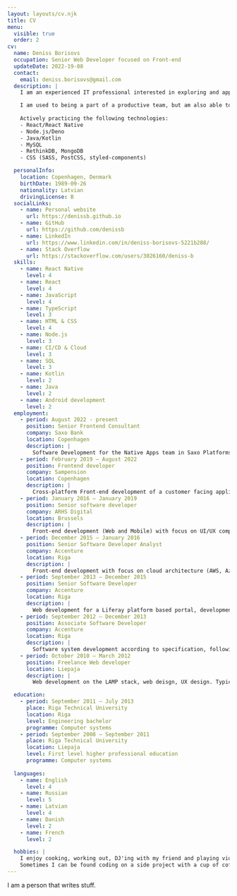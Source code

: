 ```yaml
---
layout: layouts/cv.njk
title: CV
menu:
  visible: true
  order: 2
cv:
  name: Deniss Borisovs
  occupation: Senior Web Developer focused on Front-end
  updateDate: 2022-19-08
  contact:
    email: deniss.borisovs@gmail.com
  description: |
    I am an experienced IT professional interested in exploring and applying technology to solve modern day problems. Currently focusing on Front-end (mobile/web/cross-platform) and cloud-native application design and development, with love for Open source software and knowledge sharing. Over the time of my career I worked with R&D, greenfield and support projects.

    I am used to being a part of a productive team, but am also able to effectively self-manage during independent projects.
    
    Actively practicing the following technologies:
    - React/React Native
    - Node.js/Deno
    - Java/Kotlin
    - MySQL
    - RethinkDB, MongoDB
    - CSS (SASS, PostCSS, styled-components)

  personalInfo:
    location: Copenhagen, Denmark
    birthDate: 1989-09-26
    nationality: Latvian
    drivingLicense: B
  socialLinks:
    - name: Personal website
      url: https://denissb.github.io
    - name: GitHub
      url: https://github.com/denissb
    - name: LinkedIn
      url: https://www.linkedin.com/in/deniss-borisovs-5221b288/
    - name: Stack Overflow
      url: https://stackoverflow.com/users/3026160/deniss-b
  skills:
    - name: React Native
      level: 4
    - name: React
      level: 4
    - name: JavaScript
      level: 4
    - name: TypeScript
      level: 3
    - name: HTML & CSS
      level: 4
    - name: Node.js
      level: 3
    - name: CI/CD & Cloud
      level: 3
    - name: SQL
      level: 3
    - name: Kotlin
      level: 2
    - name: Java
      level: 2
    - name: Android development
      level: 2
  employment:
    - period: August 2022 - present
      position: Senior Frontend Consultant
      company: Saxo Bank
      location: Copenhagen
      description: | 
        Software Development for the Native Apps team in Saxo Platforms Technology Department. Working mainly on the development, maintenance and release of iOS and Android apps for SaxoTraderGO and SaxoInvestor using React Native and React.
    - period: February 2019 – August 2022
      position: Frontend developer
      company: Sampension
      location: Copenhagen
      description: |
        Cross-platform Front-end development of a customer facing application with React Native + react-native-web. Development and design of a microfrontend based solution using React and module federation for a back-office system.
    - period: January 2016 – January 2019
      position: Senior software developer
      company: ARHS Digital
      location: Brussels
      description: |
        Front-end development (Web and Mobile) with focus on UI/UX components and framework level re-usability using Angular and React Native frameworks as part of a consultant team for a large telco company in Brussels.
    - period: December 2015 – January 2016
      position: Senior Software Developer Analyst
      company: Accenture
      location: Riga
      description: |
        Front-end development with focus on cloud architecture (AWS, Azure, OpenShift, CI/CD). Building UIs for R&D projects in Cloud Management tooling in collaboration with teams distributed all over the world.
    - period: September 2013 – December 2015
      position: Senior Software Developer
      company: Accenture
      location: Riga
      description: |
        Web development for a Liferay platform based portal, development of web services (REST/SOAP), Front-end components with AngularJS.
    - period: September 2012 – December 2013
      position: Associate Software Developer
      company: Accenture
      location: Riga
      description: |
        Software system development according to specification, following the decisions of architects and senior developers using Java / ActionScript.
    - period: October 2010 – March 2012
      position: Freelance Web developer
      location: Liepaja
      description: |
        Web development on the LAMP stack, web deisgn, UX design. Typically the projects were websites for small business and landing pages for new start-ups.

  education:
    - period: September 2011 – July 2013
      place: Riga Technical University
      location: Riga
      level: Engineering bachelor
      programme: Computer systems
    - period: September 2008 – September 2011
      place: Riga Technical University
      location: Liepaja
      level: First level higher professional education
      programme: Computer systems
  
  languages:
    - name: English
      level: 4
    - name: Russian
      level: 5
    - name: Latvian
      level: 4
    - name: Danish
      level: 2
    - name: French
      level: 2

  hobbies: |
    I enjoy cooking, working out, DJ'ing with my friend and playing video games. I am a bit of a foodie and never say no to a good beer or coffee.
    Sometimes I can be found coding on a side project with a cup of coffe when I am in a creative mood.
---
```


I am a person that writes stuff.

